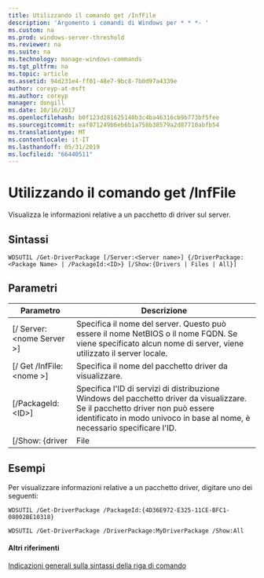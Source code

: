 ```yaml
---
title: Utilizzando il comando get /InfFile
description: 'Argomento i comandi di Windows per * * *- '
ms.custom: na
ms.prod: windows-server-threshold
ms.reviewer: na
ms.suite: na
ms.technology: manage-windows-commands
ms.tgt_pltfrm: na
ms.topic: article
ms.assetid: 94d231e4-ff01-48e7-9bc8-7b0d97a4339e
author: coreyp-at-msft
ms.author: coreyp
manager: dongill
ms.date: 10/16/2017
ms.openlocfilehash: b0f123d281625140b3c4ba46316cb9b773bf5fee
ms.sourcegitcommit: eaf071249b6eb6b1a758b38579a2d87710abfb54
ms.translationtype: MT
ms.contentlocale: it-IT
ms.lasthandoff: 05/31/2019
ms.locfileid: "66440511"
---
```

# <a name="using-the-get-driverpackage-command"></a>Utilizzando il comando get /InfFile



Visualizza le informazioni relative a un pacchetto di driver sul server.

## <a name="syntax"></a>Sintassi

```
WDSUTIL /Get-DriverPackage [/Server:<Server name>] {/DriverPackage:<Package Name> | /PackageId:<ID>} [/Show:{Drivers | Files | All}]
```

## <a name="parameters"></a>Parametri

|        Parametro         |                                                                           Descrizione                                                                            |
|--------------------------|------------------------------------------------------------------------------------------------------------------------------------------------------------------|
| [/ Server:\<nome Server >] |              Specifica il nome del server. Questo può essere il nome NetBIOS o il nome FQDN. Se viene specificato alcun nome di server, viene utilizzato il server locale.               |
| [/ Get /InfFile:\<nome >] |                                                        Specifica il nome del pacchetto driver da visualizzare.                                                         |
|    [/PackageId:\<ID>]    | Specifica l'ID di servizi di distribuzione Windows del pacchetto driver da visualizzare. Se il pacchetto driver non può essere identificato in modo univoco in base al nome, è necessario specificare l'ID. |
|     [/Show: {driver     |                                                                              File                                                                               |

## <a name="BKMK_examples"></a>Esempi

Per visualizzare informazioni relative a un pacchetto driver, digitare uno dei seguenti:
```
WDSUTIL /Get-DriverPackage /PackageId:{4D36E972-E325-11CE-BFC1-08002BE10318}
```
```
WDSUTIL /Get-DriverPackage /DriverPackage:MyDriverPackage /Show:All
```

#### <a name="additional-references"></a>Altri riferimenti

[Indicazioni generali sulla sintassi della riga di comando](command-line-syntax-key.md)